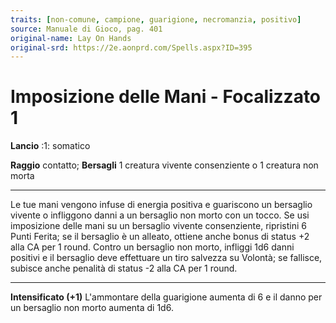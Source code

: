 ```yaml
---
traits: [non-comune, campione, guarigione, necromanzia, positivo]
source: Manuale di Gioco, pag. 401
original-name: Lay On Hands
original-srd: https://2e.aonprd.com/Spells.aspx?ID=395
---
```


# Imposizione delle Mani - Focalizzato 1

**Lancio** :1: somatico

**Raggio** contatto; **Bersagli** 1 creatura vivente consenziente o 1 creatura
non morta

---

Le tue mani vengono infuse di energia positiva e guariscono un bersaglio vivente
o infliggono danni a un bersaglio non morto con un tocco. Se usi imposizione
delle mani su un bersaglio vivente consenziente, ripristini 6 Punti Ferita; se
il bersaglio è un alleato, ottiene anche bonus di status +2 alla CA per 1 round.
Contro un bersaglio non morto, infliggi 1d6 danni positivi e il bersaglio deve
effettuare un tiro salvezza su Volontà; se fallisce, subisce anche penalità di
status -2 alla CA per 1 round.

---

**Intensificato (+1)** L'ammontare della guarigione aumenta di 6 e il danno per
un bersaglio non morto aumenta di 1d6.
